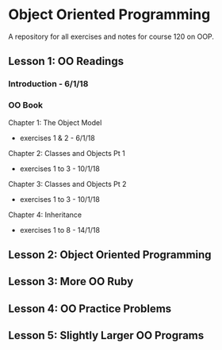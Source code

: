 # Object Oriented Programming

A repository for all exercises and notes for course 120 on OOP.

## Lesson 1: OO Readings

### Introduction - 6/1/18
### OO Book
Chapter 1: The Object Model
- exercises 1 & 2 - 6/1/18

Chapter 2: Classes and Objects Pt 1
- exercises 1 to 3 - 10/1/18

Chapter 3: Classes and Objects Pt 2
- exercises 1 to 3 - 10/1/18

Chapter 4: Inheritance
- exercises 1 to 8 - 14/1/18

## Lesson 2: Object Oriented Programming


## Lesson 3: More OO Ruby


## Lesson 4: OO Practice Problems


## Lesson 5: Slightly Larger OO Programs
